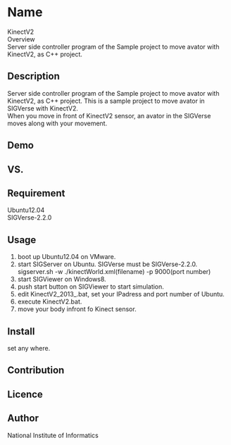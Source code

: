 Name
====
KinectV2  
Overview  
 Server side controller program of the Sample project to move avator with KinectV2, as C++ project.

## Description
 Server side controller program of the Sample project to move avator with KinectV2, as C++ project.
 This is a sample project to move avator in SIGVerse with KinectV2.  
 When you move in front of KinectV2 sensor, an avator in the SIGVerse
 moves along with your movement. 

## Demo

## VS. 

## Requirement
 Ubuntu12.04  
 SIGVerse-2.2.0  
 

## Usage
 1. boot up Ubuntu12.04 on VMware.
 2. start SIGServer on Ubuntu. SIGVerse must be SIGVerse-2.2.0.  
   sigserver.sh -w ./kinectWorld.xml(filename) -p 9000(port number)  
 3. start SIGViewer on Windows8.
 4. push start button on SIGViewer to start simulation.
 5. edit KinectV2_2013_.bat, set your IPadress and port number of Ubuntu.
 6. execute KinectV2.bat.
 7. move your body infront fo Kinect sensor.

## Install
 set any where.

## Contribution

## Licence

## Author
National Institute of Informatics  
 